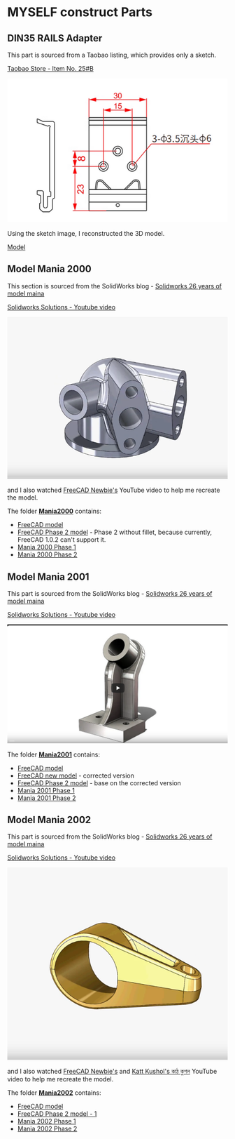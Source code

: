 # MYSELF construct Parts

## DIN35 RAILS Adapter

This part is sourced from a Taobao listing, which provides only a sketch.

[Taobao Store - Item No. 25#B](https://item.taobao.com/item.htm?id=527291720986)

![Item Sketch](DIN35_RAILS_Adapter/DIN35_No25_Sketch.png)

Using the sketch image, I reconstructed the 3D model.

[Model](DIN35_RAILS_Adapter/DIN35_Adapter.FCStd)

## Model Mania 2000

This section is sourced from the SolidWorks blog - [Solidworks 26 years of model maina](https://blogs.solidworks.com/tech/2025/02/26-years-of-model-mania.html)

[Solidworks Solutions - Youtube  video](https://youtu.be/JUZwYKomkXU)

![Youtube Preview](pictures/ModelMania2000_YoutubePreview.png)

and I also watched [FreeCAD Newbie's](https://youtu.be/PEqGOdvllFc) YouTube video to help me recreate the model.

The folder [**Mania2000**](Mania2001) contains:

- [FreeCAD model](Mania2000/Mania2000.FCStd)
- [FreeCAD Phase 2 model](Mania2000/Mania2000-S2.FCStd) - Phase 2 without fillet, because currently, FreeCAD 1.0.2 can't support it.
- [Mania 2000 Phase 1](Mania2000/Model-Mania-2000-Stage-1.png)
- [Mania 2000 Phase 2](Mania2000/Model-Mania-2000-Stage-2.png)

## Model Mania 2001

This part is sourced from the SolidWorks blog - [Solidworks 26 years of model maina](https://blogs.solidworks.com/tech/2025/02/26-years-of-model-mania.html)


[Solidworks Solutions - Youtube  video](https://youtu.be/vbI9UImoXME)

![Youtube Preview](pictures/ModelMania2001_YoutubePreview.png)

The folder [**Mania2001**](Mania2001) contains:

- [FreeCAD model](Mania2001/Mania2001.FCStd)
- [FreeCAD new model](Mania2001/Mania2001-NEW.FCStd) - corrected version
- [FreeCAD Phase 2 model](Mania2001/Mania2001-S2.FCStd) - base on the corrected version
- [Mania 2001 Phase 1](Mania2001/Model-Mania-2001-Phase-1.jpg)
- [Mania 2001 Phase 2](Mania2001/Model-Mania-2001-Phase-2.jpg)

## Model Mania 2002

This part is sourced from the SolidWorks blog - [Solidworks 26 years of model maina](https://blogs.solidworks.com/tech/2025/02/26-years-of-model-mania.html)


[Solidworks Solutions - Youtube  video](https://youtu.be/p4aZb8AkZT8)

![Youtube Preview](pictures/ModelMania2002_YoutubePreview.png)

and I also watched [FreeCAD Newbie's](https://youtu.be/RkRgAb87RGU) and [Katt Kushol's কাঠ কুশল](https://youtu.be/RLc-R-nLT48) YouTube video to help me recreate the model.

The folder [**Mania2002**](Mania2002) contains:

- [FreeCAD model](Mania2001/Mania2002.FCStd)
- [FreeCAD Phase 2 model - 1](Mania2002/Mania2002-S2-1.FCStd)
- [Mania 2002 Phase 1](Mania2002/Model-Mania-2002-Phase-1.jpg)
- [Mania 2002 Phase 2](Mania2002/Model-Mania-2002-Phase-2.jpg)

